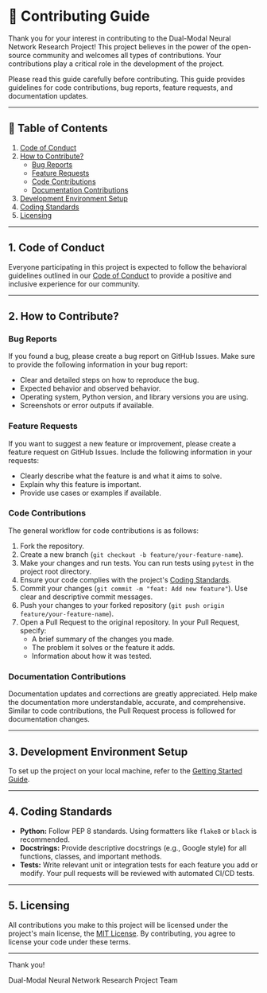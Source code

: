 # 🤝 Contributing Guide

Thank you for your interest in contributing to the Dual-Modal Neural Network Research Project! This project believes in the power of the open-source community and welcomes all types of contributions. Your contributions play a critical role in the development of the project.

Please read this guide carefully before contributing. This guide provides guidelines for code contributions, bug reports, feature requests, and documentation updates.

---

## 📝 Table of Contents

1.  [Code of Conduct](#1-code-of-conduct)
2.  [How to Contribute?](#2-how-to-contribute)
    *   [Bug Reports](#bug-reports)
    *   [Feature Requests](#feature-requests)
    *   [Code Contributions](#code-contributions)
    *   [Documentation Contributions](#documentation-contributions)
3.  [Development Environment Setup](#3-development-environment-setup)
4.  [Coding Standards](#4-coding-standards)
5.  [Licensing](#5-licensing)

---

## 1. Code of Conduct

Everyone participating in this project is expected to follow the behavioral guidelines outlined in our [Code of Conduct](CODE_OF_CONDUCT.md) to provide a positive and inclusive experience for our community.

---

## 2. How to Contribute?

### Bug Reports

If you found a bug, please create a bug report on GitHub Issues. Make sure to provide the following information in your bug report:

*   Clear and detailed steps on how to reproduce the bug.
*   Expected behavior and observed behavior.
*   Operating system, Python version, and library versions you are using.
*   Screenshots or error outputs if available.

### Feature Requests

If you want to suggest a new feature or improvement, please create a feature request on GitHub Issues. Include the following information in your requests:

*   Clearly describe what the feature is and what it aims to solve.
*   Explain why this feature is important.
*   Provide use cases or examples if available.

### Code Contributions

The general workflow for code contributions is as follows:

1.  Fork the repository.
2.  Create a new branch (`git checkout -b feature/your-feature-name`).
3.  Make your changes and run tests. You can run tests using `pytest` in the project root directory.
4.  Ensure your code complies with the project's [Coding Standards](#4-coding-standards).
5.  Commit your changes (`git commit -m "feat: Add new feature"`). Use clear and descriptive commit messages.
6.  Push your changes to your forked repository (`git push origin feature/your-feature-name`).
7.  Open a Pull Request to the original repository. In your Pull Request, specify:
    *   A brief summary of the changes you made.
    *   The problem it solves or the feature it adds.
    *   Information about how it was tested.

### Documentation Contributions

Documentation updates and corrections are greatly appreciated. Help make the documentation more understandable, accurate, and comprehensive. Similar to code contributions, the Pull Request process is followed for documentation changes.

---

## 3. Development Environment Setup

To set up the project on your local machine, refer to the [Getting Started Guide](docs/getting-started.md).

---

## 4. Coding Standards

*   **Python:** Follow PEP 8 standards. Using formatters like `flake8` or `black` is recommended.
*   **Docstrings:** Provide descriptive docstrings (e.g., Google style) for all functions, classes, and important methods.
*   **Tests:** Write relevant unit or integration tests for each feature you add or modify. Your pull requests will be reviewed with automated CI/CD tests.

---

## 5. Licensing

All contributions you make to this project will be licensed under the project's main license, the [MIT License](../LICENSE). By contributing, you agree to license your code under these terms.

---

Thank you!

Dual-Modal Neural Network Research Project Team 